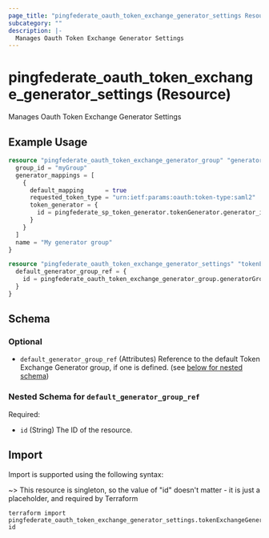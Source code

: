 ```yaml
---
page_title: "pingfederate_oauth_token_exchange_generator_settings Resource - terraform-provider-pingfederate"
subcategory: ""
description: |-
  Manages Oauth Token Exchange Generator Settings
---
```


# pingfederate_oauth_token_exchange_generator_settings (Resource)

Manages Oauth Token Exchange Generator Settings

## Example Usage

```terraform
resource "pingfederate_oauth_token_exchange_generator_group" "generatorGroup" {
  group_id = "myGroup"
  generator_mappings = [
    {
      default_mapping      = true
      requested_token_type = "urn:ietf:params:oauth:token-type:saml2"
      token_generator = {
        id = pingfederate_sp_token_generator.tokenGenerator.generator_id
      }
    }
  ]
  name = "My generator group"
}

resource "pingfederate_oauth_token_exchange_generator_settings" "tokenExchangeGeneratorSettings" {
  default_generator_group_ref = {
    id = pingfederate_oauth_token_exchange_generator_group.generatorGroup.group_id
  }
}
```

<!-- schema generated by tfplugindocs -->
## Schema

### Optional

- `default_generator_group_ref` (Attributes) Reference to the default Token Exchange Generator group, if one is defined. (see [below for nested schema](#nestedatt--default_generator_group_ref))

<a id="nestedatt--default_generator_group_ref"></a>
### Nested Schema for `default_generator_group_ref`

Required:

- `id` (String) The ID of the resource.

## Import

Import is supported using the following syntax:

~> This resource is singleton, so the value of "id" doesn't matter - it is just a placeholder, and required by Terraform

```shell
terraform import pingfederate_oauth_token_exchange_generator_settings.tokenExchangeGeneratorSettings id
```